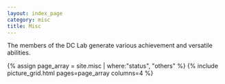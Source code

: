 ```yaml
---
layout: index_page
category: misc
title: Misc
---
```


The members of the DC Lab generate various achievement and versatile
abilities.

{% assign page_array = site.misc | where:"status", "others"		%}
{% include picture_grid.html pages=page_array columns=4        		%}

